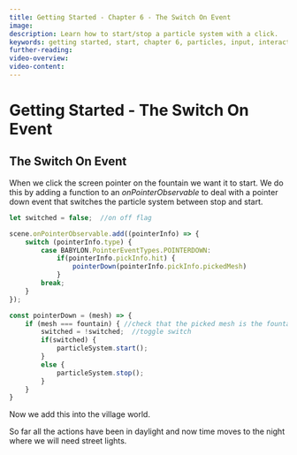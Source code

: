 ```yaml
---
title: Getting Started - Chapter 6 - The Switch On Event
image: 
description: Learn how to start/stop a particle system with a click.
keywords: getting started, start, chapter 6, particles, input, interaction
further-reading:
video-overview:
video-content:
---
```


# Getting Started - The Switch On Event

## The Switch On Event
When we click the screen pointer on the fountain we want it to start. We do this by adding a function to an *onPointerObservable* to deal with a pointer down event that switches the particle system between stop and start.

```javascript
let switched = false;  //on off flag

scene.onPointerObservable.add((pointerInfo) => {      		
    switch (pointerInfo.type) {
		case BABYLON.PointerEventTypes.POINTERDOWN:
			if(pointerInfo.pickInfo.hit) {
                pointerDown(pointerInfo.pickInfo.pickedMesh)
            }
		break;
    }
});
```

```javascript
const pointerDown = (mesh) => {
    if (mesh === fountain) { //check that the picked mesh is the fountain
        switched = !switched;  //toggle switch
        if(switched) {
            particleSystem.start();
        }
        else {
            particleSystem.stop();
        }
    }
}
```

<Playground id="#TC31NV#5" title="Start/Stop Particles on Click" description="Start and stop a particle system on click." image="/img/playgroundsAndNMEs/gettingStartedParticleSpray1.jpg"/>

Now we add this into the village world.

<Playground id="#KBS9I5#93" title="Add The Fountain To The Village" description="Add the fountain to the village." image="/img/playgroundsAndNMEs/gettingStartedParticleSpray2.jpg"/>

So far all the actions have been in daylight and now time moves to the night where we will need street lights.